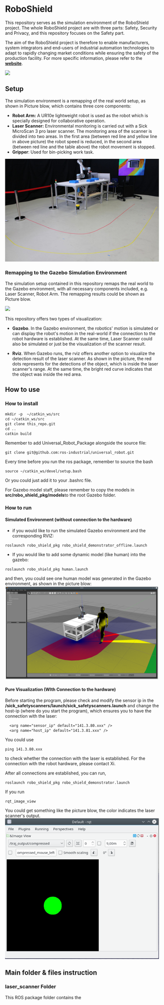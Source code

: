 # RoboShield
This repository serves as the simulation environment of the RoboShield project. The whole RoboShield project are with three parts: Safety, Security and Privacy, and this repository focuses on the Safety part. 

The aim of the RoboShield project is therefore to enable manufacturers, system integrators and end-users of industrial automation technologies to adapt to rapidly changing market conditions while ensuring the safety of the production facility. For more specific information, please refer to the [**website**](https://www.roboshield-bw.de/).


![](utils/image/robo_shield_logo.png)


## Setup

The simulation environment is a remapping of the real world setup, as shown in Picture blow, which contains three core components:
- **Robot Arm:** A UR10e lightweight robot is used as the robot which is specially designed for collaborative operation.
- **Laser Scanner:** Environmental monitoring is carried out with a Sick MicroScan 3 pro laser scanner. The monitoring area of the scanner is divided into two areas. In the first area (between red line and yellow line in above picture) the robot speed is reduced, in the second area (between red line and the table above) the robot movement is stopped.
- **Gripper**: Used for bin-picking work task.

![](utils/image/demonstrator_real_world.JPG)


### Remapping to the Gazebo Simulation Environment 

The simulation setup contained in this repository remaps the real world to the Gazebo environment, with all 
necessary components included, e.g. Laser Scanner, Robot Arm. The remapping results could be shown as Picture blow.

![](utils/image/visual_gazebo_rviz.gif)

This repository offers two types of visualization:

- **Gazebo**. In the Gazebo environment, the robotics' motion is simulated or can display the robot's motion in the real-world
if the connection to the robot hardware is established. At the same time, Laser Scanner could also be simulated or just be the 
visualization of the scanner result.

- **Rviz**. When Gazebo runs, the rviz offers another option to visualize the detection result of the laser scanner. As shown in
the picture, the red dots represents for the detections of the object, which is inside the laser scanner's range. At the same
time, the bright red  curve indicates that the object was inside the red area.

## How to use

### How to install

```shell script
mkdir -p  ~/catkin_ws/src
cd ~/catkin_ws/src
git clone this_repo.git
cd ..
catkin build
```
Remember to add Universal_Robot_Package alongside the source file:
```shell script
git clone git@github.com:ros-industrial/universal_robot.git
```
Every time before you run the ros package, remember to source the bash
```shell script
source ~/catkin_ws/devel/setup.bash
```
Or you could just add it to your .bashrc file.

For Gazebo model staff, please remember to copy the models in **src/robo_shield_pkg/models**to the root Gazebo folder.
### How to run

#### Simulated Environment (without connection to the hardware) 

- if you would like to run the simulated Gazebo environment and the corresponding RVIZ:
```shell script
roslaunch robo_shield_pkg robo_shield_demonstrator_offline.launch
```

- If you would like to add some dynamic model (like human) into the gazebo: 
```shell script
roslaunch robo_shield_pkg human.launch
```
and then, you could see one human model was generated in the Gazebo environment, as shown in the
picture blow:
![](utils/image/visual_with_human.png)

#### Pure Visualization (WIth Connection to the hardware)

Before starting the program, please check and modify the sensor ip in the **/sick_safetyscanners/launch/sick_safetyscanners.launch**
and change the host-ip (where do you start the program), which ensures you to have the connection with the laser:
```shell script
  <arg name="sensor_ip" default="141.3.80.xxx" />
  <arg name="host_ip" default="141.3.81.xxx" />
```
You could use
```shell script
ping 141.3.80.xxx
```
to check whether the connection with the laser is established. For the connection with the robot hardware, please 
contact Xi.

After all connections are established, you can run,
```shell script
roslaunch robo_shield_pkg robo_shield_demonstrator.launch
```
If you run
```shell script
rqt_image_view
```
You could get something like the picture blow, the color indicates the laser scanner's output.
![](utils/image/visual_gazebo_with_rqt_image)


## Main folder & files instruction
### laser_scanner Folder
This ROS package folder contains the 